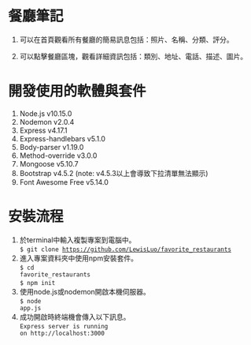 # 餐廳筆記
1. 可以在首頁觀看所有餐廳的簡易訊息包括：照片、名稱、分類、評分。

2. 可以點擊餐廳區塊，觀看詳細資訊包括：類別、地址、電話、描述、圖片。

# 開發使用的軟體與套件
1. Node.js v10.15.0
2. Nodemon v2.0.4
3. Express v4.17.1
4. Express-handlebars v5.1.0
5. Body-parser v1.19.0
6. Method-override v3.0.0
7. Mongoose v5.10.7
8. Bootstrap v4.5.2 (note: v4.5.3以上會導致下拉清單無法顯示)
9. Font Awesome Free v5.14.0

# 安裝流程
1. 於terminal中輸入複製專案到電腦中。<br>
<code>$ git clone https://github.com/LewisLuo/favorite_restaurants</code>
2. 進入專案資料夾中使用npm安裝套件。<br>
<code>$ cd favorite_restaurants</code><br>
<code>$ npm init</code>
3. 使用node.js或nodemon開啟本機伺服器。<br>
<code>$ node app.js</code>
4. 成功開啟時終端機會傳入以下訊息。<br>
<code>Express server is running on http://localhost:3000</code>